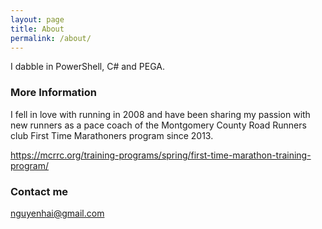 ```yaml
---
layout: page
title: About
permalink: /about/
---
```


I dabble in PowerShell, C# and PEGA. 

### More Information

I fell in love with running in 2008 and have been sharing my passion with new runners as a pace coach of the Montgomery County Road Runners club First Time Marathoners program since 2013.

https://mcrrc.org/training-programs/spring/first-time-marathon-training-program/

### Contact me

[nguyenhai@gmail.com](mailto:nguyenhai@gmail.com)
